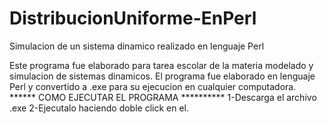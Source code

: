 # DistribucionUniforme-EnPerl
Simulacion de un sistema dinamico realizado en lenguaje Perl

Este programa fue elaborado para tarea escolar de la materia modelado y simulacion de sistemas dinamicos.
El programa fue elaborado en lenguaje Perl y convertido a .exe para su ejecucion en cualquier computadora.
****** COMO EJECUTAR EL PROGRAMA **********
1-Descarga el archivo .exe 2-Ejecutalo haciendo doble click en el.
